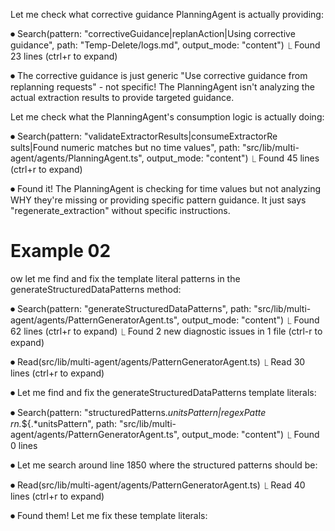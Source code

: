   Let me check what corrective guidance PlanningAgent is
  actually providing:

⏺ Search(pattern: "correctiveGuidance|replanAction|Using
        corrective guidance", path: "Temp-Delete/logs.md",
        output_mode: "content")
  ⎿  Found 23 lines (ctrl+r to expand)

⏺ The corrective guidance is just generic "Use corrective
  guidance from replanning requests" - not specific! The
  PlanningAgent isn't analyzing the actual extraction results
  to provide targeted guidance.

  Let me check what the PlanningAgent's consumption logic is
  actually doing:

⏺ Search(pattern: "validateExtractorResults|consumeExtractorRe
        sults|Found numeric matches but no time values", path:
         "src/lib/multi-agent/agents/PlanningAgent.ts",
        output_mode: "content")
  ⎿  Found 45 lines (ctrl+r to expand)

⏺ Found it! The PlanningAgent is checking for time values but
  not analyzing WHY they're missing or providing specific
  pattern guidance. It just says "regenerate_extraction"
  without specific instructions.


  # Example 02
  ow let me find and fix the template literal patterns in the
   generateStructuredDataPatterns method:

⏺ Search(pattern: "generateStructuredDataPatterns", path:
        "src/lib/multi-agent/agents/PatternGeneratorAgent.ts",
         output_mode: "content")
  ⎿  Found 62 lines (ctrl+r to expand)
  ⎿ Found 2 new diagnostic issues in 1 file (ctrl-r to expand)


⏺ Read(src/lib/multi-agent/agents/PatternGeneratorAgent.ts)
  ⎿  Read 30 lines (ctrl+r to expand)

⏺ Let me find and fix the generateStructuredDataPatterns
  template literals:

⏺ Search(pattern: "structuredPatterns.*unitsPattern|regexPatte
        rn.*\${.*unitsPattern", path:
        "src/lib/multi-agent/agents/PatternGeneratorAgent.ts",
         output_mode: "content")
  ⎿  Found 0 lines 

⏺ Let me search around line 1850 where the structured patterns
   should be:

⏺ Read(src/lib/multi-agent/agents/PatternGeneratorAgent.ts)
  ⎿  Read 40 lines (ctrl+r to expand)

⏺ Found them! Let me fix these template literals: